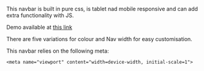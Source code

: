 This navbar is built in pure css, is tablet nad mobile responsive and can add extra functionality with JS.

Demo available at [this link](http://nathanlittle.co.uk/pure-css-sidebar-nav/)

There are five variations for colour and Nav width for easy customisation.

This navbar relies on the following meta:
```
<meta name="viewport" content="width=device-width, initial-scale=1">
```
